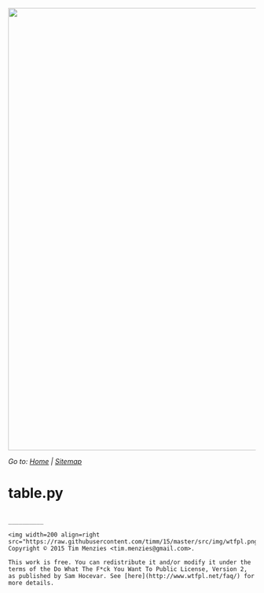 [<img width=900 src="https://raw.githubusercontent.com/txt/mase/master/img/banner.jpg">](https://github.com/txt/mase/blob/master/README.md)

_Go to: [Home](https://github.com/txt/mase/blob/master/README.md) | [Sitemap](https://github.com/txt/mase/blob/master/TOC.md)_


# table.py

````

__________

<img width=200 align=right src="https://raw.githubusercontent.com/timm/15/master/src/img/wtfpl.png">
Copyright © 2015 Tim Menzies <tim.menzies@gmail.com>.

This work is free. You can redistribute it and/or modify it under the
terms of the Do What The F*ck You Want To Public License, Version 2,
as published by Sam Hocevar. See [here](http://www.wtfpl.net/faq/) for more details.
